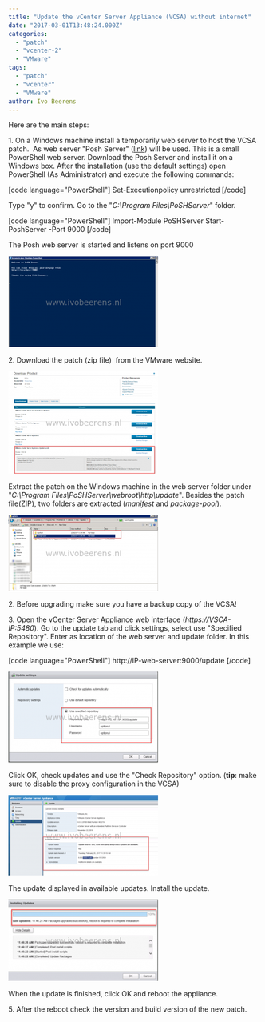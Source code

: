 ```yaml
---
title: "Update the vCenter Server Appliance (VCSA) without internet"
date: "2017-03-01T13:48:24.000Z"
categories: 
  - "patch"
  - "vcenter-2"
  - "VMware"
tags: 
  - "patch"
  - "vcenter"
  - "VMware"
author: Ivo Beerens
---
```


Here are the main steps:

1\. On a Windows machine install a temporarily web server to host the VCSA patch.  As web server "Posh Server" ([link](http://www.poshserver.net/)) will be used. This is a small PowerShell web server. Download the Posh Server and install it on a Windows box. After the installation (use the default settings) open PowerShell (As Administrator) and execute the following commands:

\[code language="PowerShell"\] Set-Executionpolicy unrestricted \[/code\]

Type "y" to confirm. Go to the "_C:\\Program Files\\PoSHServer_" folder.

\[code language="PowerShell"\] Import-Module PoSHServer Start-PoshServer -Port 9000 \[/code\]

The Posh web server is started and listens on port 9000

[![](images/PoshStart-300x182.png)](images/PoshStart.png)

2\. Download the patch (zip file)  from the VMware website.

[![](images/Patch-300x205.png)](images/Patch.png)

Extract the patch on the Windows machine in the web server folder under "_C:\\Program Files\\PoSHServer\\webroot\\http\\update_". Besides the patch file(ZIP), two folders are extracted (_manifest_ and _package-pool_).

[![](images/Posh-Create-Directory-300x153.png)](images/Posh-Create-Directory.png)

2. Before upgrading make sure you have a backup copy of the VCSA!

3\. Open the vCenter Server Appliance web interface (_https://VSCA-IP:5480_). Go to the update tab and click settings, select use "Specified Repository". Enter as location of the web server and update folder. In this example we use:

\[code language="PowerShell"\] http://IP-web-server:9000/update \[/code\]

[![](images/1-1-300x181.png)](images/1-1.png)

Click OK, check updates and use the "Check Repository" option. (**tip**: make sure to disable the proxy configuration in the VCSA)

[![](images/2-1-300x161.png)](images/2-1.png)

The update displayed in available updates. Install the update.

[![](images/4-1-300x163.png)](images/4-1.png)

When the update is finished, click OK and reboot the appliance.

5\. After the reboot check the version and build version of the new patch.



